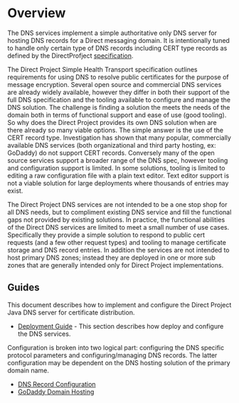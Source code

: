 # Overview

The DNS services implement a simple authoritative only DNS server for hosting DNS records for a Direct messaging domain. It is intentionally tuned to handle only certain type of DNS records including CERT type records as defined by the DirectProfject [specification](http://wiki.directproject.org/w/images/e/e6/Applicability_Statement_for_Secure_Health_Transport_v1.2.pdf).

The Direct Project Simple Health Transport specification outlines requirements for using DNS to resolve public certificates for the purpose of message encryption.  Several open source and commercial DNS services are already widely available, however they differ in both their support of the full DNS specification and the tooling available to configure and manage the DNS solution. The challenge is finding a solution the meets the needs of the domain both in terms of functional support and ease of use (good tooling). So why does the Direct Project provides its own DNS solution when are there already so many viable options. The simple answer is the use of the CERT record type. Investigation has shown that many popular, commercially available DNS services (both organizational and third party hosting, ex: GoDaddy) do not support CERT records. Conversely many of the open source services support a broader range of the DNS spec, however tooling and configuration support is limited. In some solutions, tooling is limited to editing a raw configuration file with a plain text editor. Text editor support is not a viable solution for large deployments where thousands of entries may exist.

The Direct Project DNS services are not intended to be a one stop shop for all DNS needs, but to compliment existing DNS service and fill the functional gaps not provided by existing solutions. In practice, the functional abilities of the Direct DNS services are limited to meet a small number of use cases. Specifically they provide a simple solution to respond to public cert requests (and a few other request types) and tooling to manage certificate storage and DNS record entries. In addition the services are not intended to host primary DNS zones; instead they are deployed in one or more sub zones that are generally intended only for Direct Project implementations.


## Guides

This document describes how to implement and configure the Direct Project Java DNS server for certificate distribution.

* [Deployment Guide](DepGuide) - This section describes how deploy and configure the DNS services.


Configuration is broken into two logical part: configuring the DNS specific protocol parameters and configuring/managing DNS records. The latter configuration may be dependent on the DNS hosting solution of the primary domain name.
* [DNS Record Configuration](DNSRecConfig)
* [GoDaddy Domain Hosting](GoDaddy)